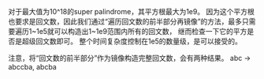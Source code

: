 对于最大值为10^18的super palindrome，其平方根最大为1e9。
因为这个平方根也要求是回文数，因此我们通过“遍历回文数的前半部分再镜像”的方法，最多只需要遍历1\~1e5就可以构造出1~1e9范围内所有的回文数，
继而检查一下它的平方是否是超级回文数即可。
整个时间复杂度控制在1e5的数量级，是可以接受的。

注意，将“回文数的前半部分”作为镜像构造完整回文数，会有两种结果。
abc -> abccba, abcba
